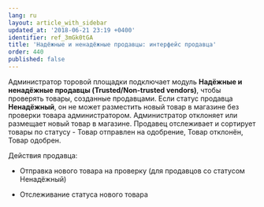 ```yaml
---
lang: ru
layout: article_with_sidebar
updated_at: '2018-06-21 23:19 +0400'
identifier: ref_3mGk0tGA
title: 'Надёжные и ненадёжные продавцы: интерфейс продавца'
order: 440
published: false
---
```

Администратор торовой площадки подключает модуль **Надёжные и ненадёжные продавцы (Trusted/Non-trusted vendors)**, чтобы проверять товары, созданные продавцами. Если статус продавца **Ненадёжный**, он не может разместить новый товар в магазине без проверки товара администратором. Администратор отклоняет или размещает новый товар в магазине. Продавец отслеживает и сортирует товары по статусу - Товар отправлен на одобрение, Товар отклонён, Товар одобрен. 

Действия продавца:

   * Отправка нового товара на проверку (для продавцов со статусом Ненадёжный)
     
   * Отслеживание статуса нового товара

